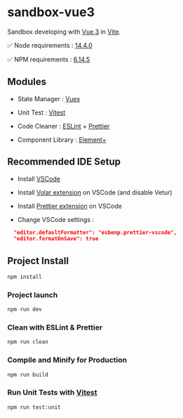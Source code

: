 # sandbox-vue3

Sandbox developing with [Vue 3](https://vuejs.org/) in [Vite](https://vitejs.dev/).

✅ Node requirements : [14.4.0](https://nodejs.org/en/)

✅ NPM requirements : [6.14.5](https://docs.npmjs.com/downloading-and-installing-node-js-and-npm)

## Modules

- State Manager : [Vuex](https://vuex.vuejs.org/)

- Unit Test : [Vitest](https://vitest.dev/)

- Code Cleaner : [ESLint](https://eslint.org/) + [Prettier](https://prettier.io/)

- Component Library : [Element+](https://element-plus.org/)

## Recommended IDE Setup

- Install [VSCode](https://code.visualstudio.com/)

- Install [Volar extension](https://marketplace.visualstudio.com/items?itemName=johnsoncodehk.volar) on VSCode (and disable Vetur)

- Install [Prettier extension](https://marketplace.visualstudio.com/items?itemName=esbenp.prettier-vscode) on VSCode

- Change VSCode settings :

```json
  "editor.defaultFormatter": "esbenp.prettier-vscode",
  "editor.formatOnSave": true
```

## Project Install

```sh
npm install
```

### Project launch

```sh
npm run dev
```

### Clean with ESLint & Prettier

```sh
npm run clean
```

### Compile and Minify for Production

```sh
npm run build
```

### Run Unit Tests with [Vitest](https://vitest.dev/)

```sh
npm run test:unit
```

